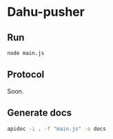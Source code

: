 # Dahu-pusher

## Run
```sh
node main.js
```

## Protocol
Soon.

## Generate docs
```sh
apidoc -i . -f "main.js" -o docs
```